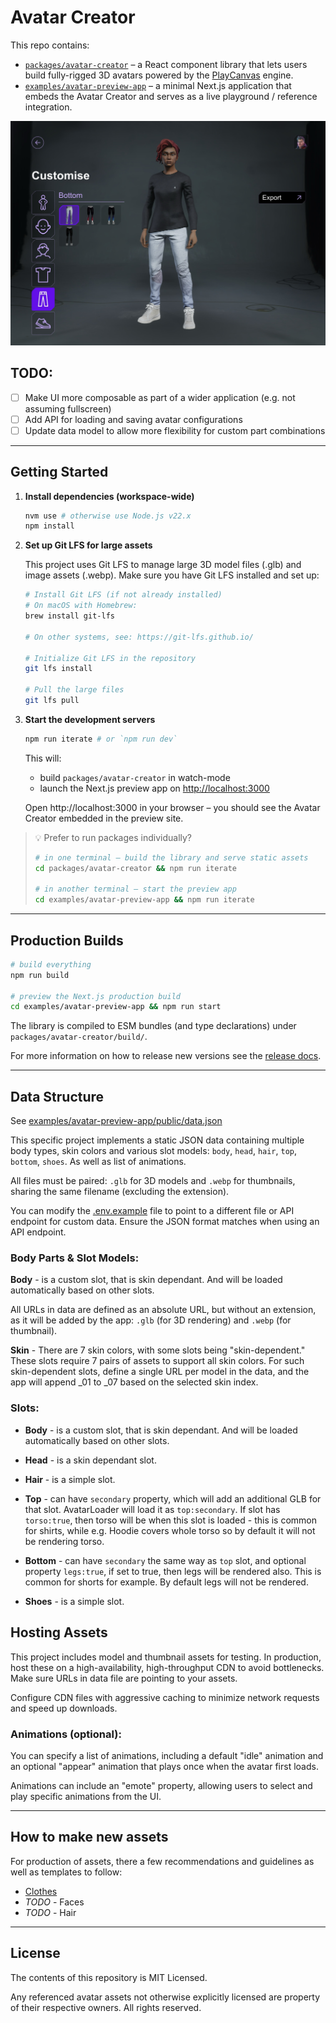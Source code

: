 # Avatar Creator

This repo contains:

- [`packages/avatar-creator`](packages/avatar-creator) – a React component library that lets users
  build fully-rigged 3D avatars powered by the [PlayCanvas](https://playcanvas.com) engine.
- [`examples/avatar-preview-app`](examples/avatar-preview-app) – a minimal Next.js application that
  embeds the Avatar Creator and serves as a live playground / reference integration.

![Avatar Creator Screenshot](screenshot.jpg)

## TODO:

- [ ] Make UI more composable as part of a wider application (e.g. not assuming fullscreen)
- [ ] Add API for loading and saving avatar configurations
- [ ] Update data model to allow more flexibility for custom part combinations

---

## Getting Started

1. **Install dependencies (workspace-wide)**

   ```bash
   nvm use # otherwise use Node.js v22.x
   npm install
   ```

2. **Set up Git LFS for large assets**

   This project uses Git LFS to manage large 3D model files (.glb) and image assets (.webp). Make
   sure you have Git LFS installed and set up:

   ```bash
   # Install Git LFS (if not already installed)
   # On macOS with Homebrew:
   brew install git-lfs

   # On other systems, see: https://git-lfs.github.io/

   # Initialize Git LFS in the repository
   git lfs install

   # Pull the large files
   git lfs pull
   ```

3. **Start the development servers**

   ```bash
   npm run iterate # or `npm run dev`
   ```

   This will:

   - build `packages/avatar-creator` in watch-mode
   - launch the Next.js preview app on <http://localhost:3000>

   Open http://localhost:3000 in your browser – you should see the Avatar Creator embedded in the
   preview site.

> 💡 Prefer to run packages individually?
>
> ```bash
> # in one terminal – build the library and serve static assets
> cd packages/avatar-creator && npm run iterate
>
> # in another terminal – start the preview app
> cd examples/avatar-preview-app && npm run iterate
> ```

---

## Production Builds

```bash
# build everything
npm run build

# preview the Next.js production build
cd examples/avatar-preview-app && npm run start
```

The library is compiled to ESM bundles (and type declarations) under
`packages/avatar-creator/build/`.

For more information on how to release new versions see the [release docs](./docs/RELEASE.md).

---

## Data Structure

See [examples/avatar-preview-app/public/data.json](examples/avatar-preview-app/public/data.json)

This specific project implements a static JSON data containing multiple body types, skin colors and
various slot models: `body`, `head`, `hair`, `top`, `bottom`, `shoes`. As well as list of
animations.

All files must be paired: `.glb` for 3D models and `.webp` for thumbnails, sharing the same filename
(excluding the extension).

You can modify the [.env.example](.env.example) file to point to a different file or API endpoint
for custom data. Ensure the JSON format matches when using an API endpoint.

### Body Parts & Slot Models:

**Body** - is a custom slot, that is skin dependant. And will be loaded automatically based on other
slots.

All URLs in data are defined as an absolute URL, but without an extension, as it will be added by
the app: `.glb` (for 3D rendering) and `.webp` (for thumbnail).

**Skin** - There are 7 skin colors, with some slots being "skin-dependent." These slots require 7
pairs of assets to support all skin colors. For such skin-dependent slots, define a single URL per
model in the data, and the app will append \_01 to \_07 based on the selected skin index.

### Slots:

- **Body** - is a custom slot, that is skin dependant. And will be loaded automatically based on
  other slots.

- **Head** - is a skin dependant slot.

- **Hair** - is a simple slot.

- **Top** - can have `secondary` property, which will add an additional GLB for that slot.
  AvatarLoader will load it as `top:secondary`. If slot has `torso:true`, then torso will be when
  this slot is loaded - this is common for shirts, while e.g. Hoodie covers whole torso so by
  default it will not be rendering torso.

- **Bottom** - can have `secondary` the same way as `top` slot, and optional property `legs:true`,
  if set to true, then legs will be rendered also. This is common for shorts for example. By default
  legs will not be rendered.

- **Shoes** - is a simple slot.

## Hosting Assets

This project includes model and thumbnail assets for testing. In production, host these on a
high-availability, high-throughput CDN to avoid bottlenecks. Make sure URLs in data file are
pointing to your assets.

Configure CDN files with aggressive caching to minimize network requests and speed up downloads.

### Animations (optional):

You can specify a list of animations, including a default "idle" animation and an optional "appear"
animation that plays once when the avatar first loads.

Animations can include an "emote" property, allowing users to select and play specific animations
from the UI.

---

## How to make new assets

For production of assets, there a few recommendations and guidelines as well as templates to follow:

- [Clothes](./docs/clothes.md)
- _TODO_ - Faces
- _TODO_ - Hair

---

## License

The contents of this repository is MIT Licensed.

Any referenced avatar assets not otherwise explicitly licensed are property of their respective
owners. All rights reserved.
